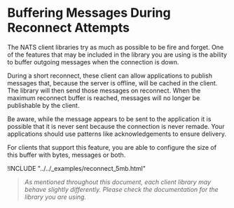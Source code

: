 # Buffering Messages During Reconnect Attempts

The NATS client libraries try as much as possible to be fire and forget. One of the features that may be included in the library you are using is the ability to buffer outgoing messages when the connection is down.

During a short reconnect, these client can allow applications to publish messages that, because the server is offline, will be cached in the client. The library will then send those messages on reconnect. When the maximum reconnect buffer is reached, messages will no longer be publishable by the client.

Be aware, while the message appears to be sent to the application it is possible that it is never sent because the connection is never remade. Your applications should use patterns like acknowledgements to ensure delivery.

For clients that support this feature, you are able to configure the size of this buffer with bytes, messages or both.

!INCLUDE "../../\_examples/reconnect\_5mb.html"

> _As mentioned throughout this document, each client library may behave slightly differently. Please check the documentation for the library you are using._

